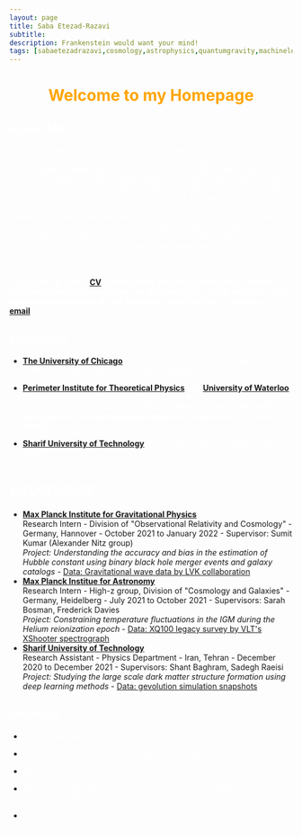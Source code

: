 ```yaml
---
layout: page
title: Saba Etezad-Razavi
subtitle: 
description: Frankenstein would want your mind!
tags: [sabaetezadrazavi,cosmology,astrophysics,quantumgravity,machinelearning,quantumfoundations]
---
```

   
<style>H1{color:White;}</style>
<style>H2{color:White;}</style>
<style>H3{color:White;}</style>
<style>p{color:White;}</style>



<h1 align="center"> <p style="color:orange;"> Welcome to my Homepage </p> </h1>

   
## About Me

I'm a theoretical physicist seeking ways to bring together experiments and theoretical concepts in Quantum Gravity(QG), the holy grail of physics.
My interest spans a wide range of topics related to the Phenomenology of Quantum Gravity (or PQG or Pretty Quantum Gravity!) using different tools, observations, and table-top experiments. I have experience working with large cosmological data and simulations as well as exploring ways to operationally approach the question of Quantum Gravity using Quantum Information tools in table-top experiments. You can read more about my research in the research section.
This is an exciting time for Quantum Gravity. After decades of pure theoretical efforts in the field, recent progress in multi-messenger astronomy and quantum technology enabling table-top experiments for QG has opened new promising windows to finally ask our questions from nature directly. Stay tuned!

**Check out my public [CV](https://github.com/SabaEtezadRazavi/sabaetezadrazavi.github.io/blob/master/CV-recent.pdf) to know more about my works (this is not the most recent one and some links are disabled in this public version). If you want more information or just like to chat about science, send me an [email](mailto:setezadrazavi@uchicago.edu).**



## Education

- **[The University of Chicago](https://astrophysics.uchicago.edu/)**, United States (Illinois) - Chicago - Ph.D. in Astronomy and Astrophysics, Starting September 2023 

- **[Perimeter Institute for Theoretical Physics](https://perimeterinstitute.ca/)** and **[University of Waterloo](https://uwaterloo.ca/)**, Canada (Ontario) - Waterloo - PSI program, MSc in Theoretical Physics, September 2022 to June 2023 - **Master Thesis: Gravity-Mediated Entanglement: an operational perspective", Supervised by Lucien Hardy.**
- **[Sharif University of Technology](https://en.sharif.edu/)**, Iran - Tehran, BSc in Physics, 2017-2022



# Experience

- **[Max Planck Institute for Gravitational Physics](https://www.aei.mpg.de/)**   
    Research Intern - Division of "Observational Relativity and Cosmology" - Germany, Hannover - October 2021 to January 2022 - Supervisor: Sumit Kumar (Alexander Nitz group)  
    *Project: Understanding the accuracy and bias in the estimation of Hubble constant using binary black hole merger events and galaxy catalogs* - [Data: Gravitational wave data by LVK collaboration](https://indico.desy.de/event/28202/contributions/105590/attachments/67761/84535/EPS21_Lazzaro.pdf)
- **[Max Planck Institue for Astronomy](https://www.mpia.de/en)**  
    Research Intern - High-z group, Division of "Cosmology and Galaxies" - Germany, Heidelberg - July 2021 to October 2021 - Supervisors: Sarah Bosman, Frederick Davies  
    *Project: Constraining temperature fluctuations in the IGM during the Helium reionization epoch* - [Data: XQ100 legacy survey by VLT's XShooter spectrograph](https://arxiv.org/abs/1607.08776)
- **[Sharif University of Technology](https://en.sharif.edu/)**  
    Research Assistant - Physics Department - Iran, Tehran - December 2020 to December 2021 - Supervisors: Shant Baghram, Sadegh Raeisi  
    *Project: Studying the large scale dark matter structure formation using deep learning methods* - [Data: gevolution simulation snapshots](https://arxiv.org/abs/1604.06065)



## Interests

- <p style="color:white;"> Phenomenological Quantum Gravity (PQG) </p>
- <p style="color:white;"> Early Universe Quantum Cosmology and Emergence of Classicality </p>
- <p style="color:white;"> Operational tools for Quantum Gravity </p>
- <p style="color:white;"> Multi-messenger astronomy, particularly to answer questions in fundamental physics </p>
- <p style="color:white;"> There was a time that I was interested in Machine Learning for Cosmology :)) </p>
